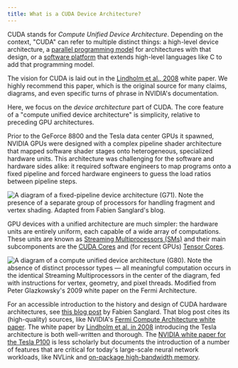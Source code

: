 ```yaml
---
title: What is a CUDA Device Architecture?
---
```


CUDA stands for _Compute Unified Device Architecture_. Depending on the context,
"CUDA" can refer to multiple distinct things: a high-level device architecture,
a
[parallel programming model](/gpu-glossary/device-software/cuda-programming-model)
for architectures with that design, or a
[software platform](/gpu-glossary/host-software/cuda-software-platform) that
extends high-level languages like C to add that programming model.

The vision for CUDA is laid out in the
[Lindholm et al., 2008](https://www.cs.cmu.edu/afs/cs/academic/class/15869-f11/www/readings/lindholm08_tesla.pdf)
white paper. We highly recommend this paper, which is the original source for
many claims, diagrams, and even specific turns of phrase in NVIDIA's
documentation.

Here, we focus on the _device architecture_ part of CUDA. The core feature of a
"compute unified device architecture" is simplicity, relative to preceding GPU
architectures.

Prior to the GeForce 8800 and the Tesla data center GPUs it spawned, NVIDIA GPUs
were designed with a complex pipeline shader architecture that mapped software
shader stages onto heterogeneous, specialized hardware units. This architecture
was challenging for the software and hardware sides alike: it required software
engineers to map programs onto a fixed pipeline and forced hardware engineers to
guess the load ratios between pipeline steps.

![A diagram of a fixed-pipeline device architecture (G71). Note the presence of a separate group of processors for handling fragment and vertex shading. Adapted from [Fabien Sanglard's blog](https://fabiensanglard.net/cuda/).](themed-image://fixed-pipeline-g71.svg)

GPU devices with a unified architecture are much simpler: the hardware units are
entirely uniform, each capable of a wide array of computations. These units are
known as
[Streaming Multiprocessors (SMs)](/gpu-glossary/device-hardware/streaming-multiprocessor)
and their main subcomponents are the
[CUDA Cores](/gpu-glossary/device-hardware/cuda-core) and (for recent GPUs)
[Tensor Cores](/gpu-glossary/device-hardware/tensor-core).

![A diagram of a compute unified device architecture (G80). Note the absence of distinct processor types — all meaningful computation occurs in the identical [Streaming Multiprocessors](/gpu-glossary/device-hardware/streaming-multiprocessor) in the center of the diagram, fed with instructions for vertex, geometry, and pixel threads. Modified from [Peter Glazkowsky's 2009 white paper on the Fermi Architecture](https://www.nvidia.com/content/pdf/fermi_white_papers/p.glaskowsky_nvidia%27s_fermi-the_first_complete_gpu_architecture.pdf).](themed-image://cuda-g80.svg)

For an accessible introduction to the history and design of CUDA hardware
architectures, see [this blog post](https://fabiensanglard.net/cuda/) by Fabien
Sanglard. That blog post cites its (high-quality) sources, like NVIDIA's
[Fermi Compute Architecture white paper](https://www.nvidia.com/content/pdf/fermi_white_papers/nvidia_fermi_compute_architecture_whitepaper.pdf).
The white paper by
[Lindholm et al. in 2008](https://www.cs.cmu.edu/afs/cs/academic/class/15869-f11/www/readings/lindholm08_tesla.pdf)
introducing the Tesla architecture is both well-written and thorough. The [NVIDIA white paper for the Tesla P100](https://images.nvidia.com/content/pdf/tesla/whitepaper/pascal-architecture-whitepaper.pdf)
is less scholarly but documents the introduction of a number of features that
are critical for today's large-scale neural network workloads, like NVLink and
[on-package high-bandwidth memory](/gpu-glossary/device-hardware/gpu-ram).
